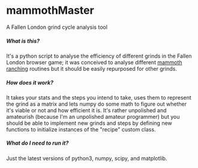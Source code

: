 # mammothMaster
A Fallen London grind cycle analysis tool 

##### What is this? 
It's a python script to analyse the efficiency of different grinds in the Fallen London browser game; it was conceived to analyse different [mammoth ranching](https://docs.google.com/document/d/1BL0x9e4CwhYtIMuY5uk-iD0LKezy3RCUpse3auAbXKY/edit) routines but it should be easily repurposed for other grinds.

##### How does it work?
It takes your stats and the steps you intend to take, uses them to represent the grind as a matrix and lets numpy do some math to figure out whether it's viable or not and how efficient it is. 
It's rather unpolished and amateurish (because I'm an unpolished amateur programmer) but you should be able to implement new grinds and steps by defining new functions to initialize instances of the "recipe" custom class.
##### What do I need to run it?
Just the latest versions of python3, numpy, scipy, and matplotlib.

